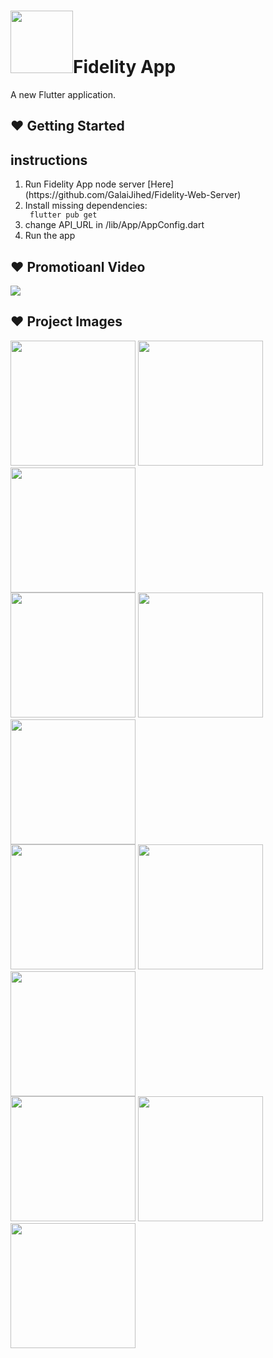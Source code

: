 

# <img src="https://user-images.githubusercontent.com/48072325/100456365-877e7d80-30c0-11eb-8582-843a40ec9f0c.png" weight="50" height="100" >Fidelity App
A new Flutter application.

## :heart: Getting Started


## instructions

<ol>
<li>Run Fidelity App node server  [Here](https://github.com/GalaiJihed/Fidelity-Web-Server)</li>
<li>Install missing dependencies:</li>
 <code> flutter pub get</code>
 <li>change API_URL in /lib/App/AppConfig.dart</li>
<li>Run the app</li>
</ol>

## :heart: Promotioanl Video
<img src="https://user-images.githubusercontent.com/48072325/101047970-8e0a6a80-3582-11eb-9018-5d61818c358a.gif">


## :heart: Project Images
<div class="row">
<img src="https://user-images.githubusercontent.com/48072325/101151918-a631c680-3622-11eb-8a24-570ee68f9677.jpg" width=200 heigth=600/>
<img src="https://user-images.githubusercontent.com/48072325/101151926-a762f380-3622-11eb-8436-bfe2cfbfc72f.jpg" width=200 heigth=600/>
<img src="https://user-images.githubusercontent.com/48072325/101151928-a762f380-3622-11eb-91e5-4b3aab858fc7.jpg" width=200 heigth=600 />
</div>
<div class="row">
<img src="https://user-images.githubusercontent.com/48072325/101151933-a8942080-3622-11eb-90b8-cafbc81d793f.jpg" width=200 heigth=600/>
<img src="https://user-images.githubusercontent.com/48072325/101151935-a8942080-3622-11eb-9c94-f2e718a16710.jpg" width=200 heigth=600/>
<img src="https://user-images.githubusercontent.com/48072325/101151939-a92cb700-3622-11eb-9da2-8744fef49838.jpg" width=200 heigth=600 />
</div>
<div class="row">
<img src="https://user-images.githubusercontent.com/48072325/101151941-a9c54d80-3622-11eb-8527-8e8447557c1b.jpg" width=200 heigth=600 />
<img src="https://user-images.githubusercontent.com/48072325/101151942-aa5de400-3622-11eb-94c4-f67055d198a5.jpg" width=200 heigth=600/>
<img src="https://user-images.githubusercontent.com/48072325/101151943-aaf67a80-3622-11eb-8abb-b57050013741.jpg" width=200 heigth=600/>
</div>
<div class="row">
<img src="https://user-images.githubusercontent.com/48072325/101151945-aaf67a80-3622-11eb-8e3a-769d79d5f3fb.jpg" width=200 heigth=600/>
<img src="https://user-images.githubusercontent.com/48072325/101151947-ab8f1100-3622-11eb-90b6-b3c266551a7f.jpg" width=200 heigth=600/>
<img src="https://user-images.githubusercontent.com/48072325/101151950-ac27a780-3622-11eb-945d-f0366f056d54.jpg" width=200 heigth=600/>
</div>

